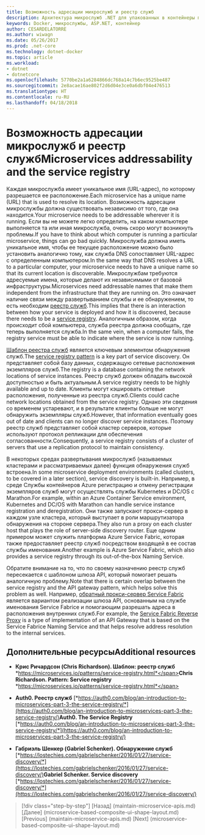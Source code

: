 ```yaml
---
title: Возможность адресации микрослужб и реестр служб
description: Архитектура микрослужб .NET для упакованных в контейнеры приложений .NET | Возможность адресации микрослужб и реестр служб
keywords: Docker, микрослужбы, ASP.NET, контейнер
author: CESARDELATORRE
ms.author: wiwagn
ms.date: 05/26/2017
ms.prod: .net-core
ms.technology: dotnet-docker
ms.topic: article
ms.workload:
- dotnet
- dotnetcore
ms.openlocfilehash: 5770be2a1a6284866dc768a14c7b6ec9525be487
ms.sourcegitcommit: 2e8acae16ae802f2d6d04e3ce0a6dbf04e476513
ms.translationtype: HT
ms.contentlocale: ru-RU
ms.lasthandoff: 04/18/2018
---
```

# <a name="microservices-addressability-and-the-service-registry"></a><span data-ttu-id="d8d15-104">Возможность адресации микрослужб и реестр служб</span><span class="sxs-lookup"><span data-stu-id="d8d15-104">Microservices addressability and the service registry</span></span>

<span data-ttu-id="d8d15-105">Каждая микрослужба имеет уникальное имя (URL-адрес), по которому разрешается ее расположение.</span><span class="sxs-lookup"><span data-stu-id="d8d15-105">Each microservice has a unique name (URL) that is used to resolve its location.</span></span> <span data-ttu-id="d8d15-106">Возможность адресации микрослужбы должна существовать независимо от того, где она находится.</span><span class="sxs-lookup"><span data-stu-id="d8d15-106">Your microservice needs to be addressable wherever it is running.</span></span> <span data-ttu-id="d8d15-107">Если вы не можете легко определить, на каком компьютере выполняется та или иная микрослужба, очень скоро могут возникнуть проблемы.</span><span class="sxs-lookup"><span data-stu-id="d8d15-107">If you have to think about which computer is running a particular microservice, things can go bad quickly.</span></span> <span data-ttu-id="d8d15-108">Микрослужба должна иметь уникальное имя, чтобы ее текущее расположение можно было установить аналогично тому, как служба DNS сопоставляет URL-адрес с определенным компьютером.</span><span class="sxs-lookup"><span data-stu-id="d8d15-108">In the same way that DNS resolves a URL to a particular computer, your microservice needs to have a unique name so that its current location is discoverable.</span></span> <span data-ttu-id="d8d15-109">Микрослужбам требуются адресуемые имена, которые делают их независимыми от базовой инфраструктуры.</span><span class="sxs-lookup"><span data-stu-id="d8d15-109">Microservices need addressable names that make them independent from the infrastructure that they are running on.</span></span> <span data-ttu-id="d8d15-110">Это означает наличие связи между развертыванием службы и ее обнаружением, то есть необходим [реестр служб](https://microservices.io/patterns/service-registry.html).</span><span class="sxs-lookup"><span data-stu-id="d8d15-110">This implies that there is an interaction between how your service is deployed and how it is discovered, because there needs to be a [service registry](https://microservices.io/patterns/service-registry.html).</span></span> <span data-ttu-id="d8d15-111">Аналогичным образом, когда происходит сбой компьютера, служба реестра должна сообщать, где теперь выполняется служба.</span><span class="sxs-lookup"><span data-stu-id="d8d15-111">In the same vein, when a computer fails, the registry service must be able to indicate where the service is now running.</span></span>

<span data-ttu-id="d8d15-112">[Шаблон реестра служб](https://microservices.io/patterns/service-registry.html) является ключевым элементом обнаружения служб.</span><span class="sxs-lookup"><span data-stu-id="d8d15-112">The [service registry pattern](https://microservices.io/patterns/service-registry.html) is a key part of service discovery.</span></span> <span data-ttu-id="d8d15-113">Он представляет собой базу данных, содержащую сетевые расположения экземпляров служб.</span><span class="sxs-lookup"><span data-stu-id="d8d15-113">The registry is a database containing the network locations of service instances.</span></span> <span data-ttu-id="d8d15-114">Реестр служб должен обладать высокой доступностью и быть актуальным.</span><span class="sxs-lookup"><span data-stu-id="d8d15-114">A service registry needs to be highly available and up to date.</span></span> <span data-ttu-id="d8d15-115">Клиенты могут кэшировать сетевые расположения, полученные из реестра служб.</span><span class="sxs-lookup"><span data-stu-id="d8d15-115">Clients could cache network locations obtained from the service registry.</span></span> <span data-ttu-id="d8d15-116">Однако эти сведения со временем устаревают, и в результате клиенты больше не могут обнаружить экземпляры служб.</span><span class="sxs-lookup"><span data-stu-id="d8d15-116">However, that information eventually goes out of date and clients can no longer discover service instances.</span></span> <span data-ttu-id="d8d15-117">Поэтому реестр служб представляет собой кластер серверов, которые используют протокол репликации для обеспечения согласованности.</span><span class="sxs-lookup"><span data-stu-id="d8d15-117">Consequently, a service registry consists of a cluster of servers that use a replication protocol to maintain consistency.</span></span>

<span data-ttu-id="d8d15-118">В некоторых средах развертывания микрослужб (называемых кластерами и рассматриваемых далее) функция обнаружения служб встроена.</span><span class="sxs-lookup"><span data-stu-id="d8d15-118">In some microservice deployment environments (called clusters, to be covered in a later section), service discovery is built-in.</span></span> <span data-ttu-id="d8d15-119">Например, в среде Службы контейнеров Azure регистрацию и отмену регистрации экземпляров служб могут осуществлять службы Kubernetes и DC/OS с Marathon.</span><span class="sxs-lookup"><span data-stu-id="d8d15-119">For example, within an Azure Container Service environment, Kubernetes and DC/OS with Marathon can handle service instance registration and deregistration.</span></span> <span data-ttu-id="d8d15-120">Они также запускают прокси-сервер в каждом узле кластера, который выступает в роли маршрутизатора обнаружения на стороне сервера.</span><span class="sxs-lookup"><span data-stu-id="d8d15-120">They also run a proxy on each cluster host that plays the role of server-side discovery router.</span></span> <span data-ttu-id="d8d15-121">Еще одним примером может служить платформа Azure Service Fabric, которая также предоставляет реестр служб посредством входящей в ее состав службы именования.</span><span class="sxs-lookup"><span data-stu-id="d8d15-121">Another example is Azure Service Fabric, which also provides a service registry through its out-of-the-box Naming Service.</span></span>

<span data-ttu-id="d8d15-122">Обратите внимание на то, что по своему назначению реестр служб пересекается с шаблоном шлюза API, который помогает решать аналогичную проблему.</span><span class="sxs-lookup"><span data-stu-id="d8d15-122">Note that there is certain overlap between the service registry and the API gateway pattern, which helps solve this problem as well.</span></span> <span data-ttu-id="d8d15-123">Например, [обратный прокси-сервер Service Fabric](https://docs.microsoft.com/azure/service-fabric/service-fabric-reverseproxy) является вариантом реализации шлюза API, основанным на службе именования Service Fabrice и помогающим разрешать адреса в расположения внутренних служб.</span><span class="sxs-lookup"><span data-stu-id="d8d15-123">For example, the [Service Fabric Reverse Proxy](https://docs.microsoft.com/azure/service-fabric/service-fabric-reverseproxy) is a type of implementation of an API Gateway that is based on the Service Fabrice Naming Service and that helps resolve address resolution to the internal services.</span></span>

## <a name="additional-resources"></a><span data-ttu-id="d8d15-124">Дополнительные ресурсы</span><span class="sxs-lookup"><span data-stu-id="d8d15-124">Additional resources</span></span>

-   <span data-ttu-id="d8d15-125">**Крис Ричардсон (Chris Richardson). Шаблон: реестр служб**
    *https://microservices.io/patterns/service-registry.html*</span><span class="sxs-lookup"><span data-stu-id="d8d15-125">**Chris Richardson. Pattern: Service registry**
*https://microservices.io/patterns/service-registry.html*</span></span>

-   <span data-ttu-id="d8d15-126">**Auth0. Реестр служб**
    [*https://auth0.com/blog/an-introduction-to-microservices-part-3-the-service-registry/*](https://auth0.com/blog/an-introduction-to-microservices-part-3-the-service-registry/)</span><span class="sxs-lookup"><span data-stu-id="d8d15-126">**Auth0. The Service Registry**
[*https://auth0.com/blog/an-introduction-to-microservices-part-3-the-service-registry/*](https://auth0.com/blog/an-introduction-to-microservices-part-3-the-service-registry/)</span></span>

-   <span data-ttu-id="d8d15-127">**Габриэль Шенкер (Gabriel Schenker). Обнаружение служб**
    [*https://lostechies.com/gabrielschenker/2016/01/27/service-discovery/*](https://lostechies.com/gabrielschenker/2016/01/27/service-discovery/)</span><span class="sxs-lookup"><span data-stu-id="d8d15-127">**Gabriel Schenker. Service discovery**
[*https://lostechies.com/gabrielschenker/2016/01/27/service-discovery/*](https://lostechies.com/gabrielschenker/2016/01/27/service-discovery/)</span></span>


>[!div class="step-by-step"]
<span data-ttu-id="d8d15-128">[Назад] (maintain-microservice-apis.md) [Далее] (microservice-based-composite-ui-shape-layout.md)</span><span class="sxs-lookup"><span data-stu-id="d8d15-128">[Previous] (maintain-microservice-apis.md) [Next] (microservice-based-composite-ui-shape-layout.md)</span></span>
